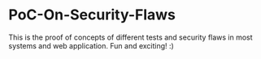 # PoC-On-Security-Flaws
This is the proof of concepts of different tests and security flaws in most systems and web application. Fun and exciting! :) 
